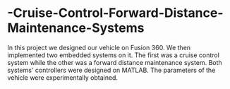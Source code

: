 # -Cruise-Control-Forward-Distance-Maintenance-Systems
In this project we designed our vehicle on Fusion 360. We then implemented two embedded systems on it. The first was a cruise control system while the other was a forward distance maintenance system. Both systems' controllers were designed on MATLAB. The parameters of the vehicle were experimentally obtained.
